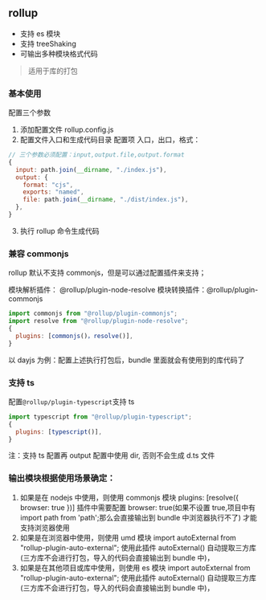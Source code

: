 ## rollup

- 支持 es 模块
- 支持 treeShaking
- 可输出多种模块格式代码

> 适用于库的打包

### 基本使用

配置三个参数

1. 添加配置文件 rollup.config.js
2. 配置文件入口和生成代码目录 配置项 入口，出口，格式：

```js
// 三个参数必须配置：input,output.file,output.format
{
  input: path.join(__dirname, "./index.js"),
  output: {
    format: "cjs",
    exports: "named",
    file: path.join(__dirname, "./dist/index.js"),
  },
}
```

3. 执行 rollup 命令生成代码

### 兼容 commonjs

rollup 默认不支持 commonjs，但是可以通过配置插件来支持；

模块解析插件： @rollup/plugin-node-resolve
模块转换插件：@rollup/plugin-commonjs

```js
import commonjs from "@rollup/plugin-commonjs";
import resolve from "@rollup/plugin-node-resolve";
{
  plugins: [commonjs()，resolve()],
}
```

以 dayjs 为例：配置上述执行打包后，bundle 里面就会有使用到的库代码了

### 支持 ts

配置`@rollup/plugin-typescript`支持 ts

```js
import typescript from "@rollup/plugin-typescript";
{
  plugins: [typescript()],
}
```

注：支持 ts 配置再 output 配置中使用 dir, 否则不会生成 d.ts 文件

### 输出模块根据使用场景确定：

1. 如果是在 nodejs 中使用，则使用 commonjs 模块
   plugins: [resolve({ browser: true })] 插件中需要配置 browser: true(如果不设置 true,项目中有 import path from 'path';那么会直接输出到 bundle 中浏览器执行不了) 才能支持浏览器使用
2. 如果是在浏览器中使用，则使用 umd 模块
   import autoExternal from "rollup-plugin-auto-external"; 使用此插件 autoExternal() 自动提取三方库(三方库不会进行打包，导入的代码会直接输出到 bundle 中)，
3. 如果是在其他项目或库中使用，则使用 es 模块
   import autoExternal from "rollup-plugin-auto-external"; 使用此插件 autoExternal() 自动提取三方库(三方库不会进行打包，导入的代码会直接输出到 bundle 中)，
